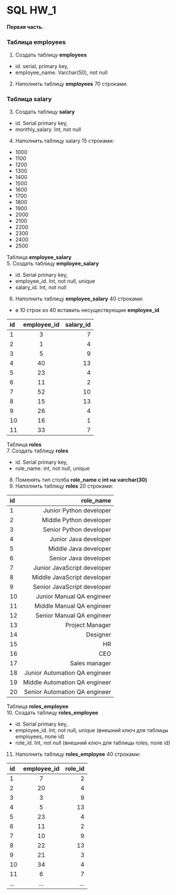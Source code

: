 # SQL HW_1  
#### Первая часть.  

### Таблица **employees**  

1. Создать таблицу **employees**  
- id. serial,  primary key,  
- employee_name. Varchar(50), not null  
2. Наполнить таблицу **employees** 70 строками.  
### Таблица **salary**
3. Создать таблицу **salary**  
- id. Serial  primary key,    
- monthly_salary. Int, not null  
4. Наполнить таблицу salary 15 строками:  
- 1000  
- 1100  
- 1200  
- 1300  
- 1400  
- 1500  
- 1600  
- 1700  
- 1800  
- 1900  
- 2000  
- 2100  
- 2200  
- 2300  
- 2400  
- 2500  

Таблица **employee_salary**  
5. Создать таблицу **employee_salary**  
- id. Serial  primary key,  
- employee_id. Int, not null, unique  
- salary_id. Int, not null  
6. Наполнить таблицу **employee_salary** 40 строками:  
- в 10 строк из 40 вставить несуществующие **employee_id**

id | employee_id | salary_id   
:--|:-----------:|---------:  
1  | 3 | 7 |  
2|1|4|
3|5|9|
4|40|13|
5|23|4|
6|11|2|
7|52|10|
8|15|13|
9|26|4|
10|16|1|
11|33|7|
Таблица **roles**  
7. Создать таблицу **roles**    
- id. Serial  primary key,  
- role_name. int, not null, unique
8. Поменять тип столба **role_name с int на varchar(30)**    
9. Наполнить таблицу **roles** 20 строками:  

id | role_name       
:--|---------:   
1  | Junior Python developer    
2 | Middle Python developer
3 | Senior Python developer
4 | Junior Java developer
5 | Middle Java developer
6 | Senior Java developer
7 | Junior JavaScript developer
8 | Middle JavaScript developer
9 | Senior JavaScript developer
10 | Junior Manual QA engineer
11 | Middle Manual QA engineer
12 | Senior Manual QA engineer
13 | Project Manager
14 | Designer
15 | HR
16 | CEO
17 | Sales manager
18 | Junior Automation QA engineer
19 | Middle Automation QA engineer
20 | Senior Automation QA engineer  

Таблица **roles_employee**  
10. Создать таблицу **roles_employee**  
- id. Serial  primary key,  
- employee_id. Int, not null, unique (внешний ключ для таблицы employees, поле id)  
- role_id. Int, not null (внешний ключ для таблицы roles, поле id)  
11. Наполнить таблицу **roles_employee** 40 строками:  

id | employee_id | role_id   
:--|:-----------:|---------:  
1  | 7 | 2 |  
2 | 20 | 4
3 | 3 | 9
4 | 5 | 13
5 | 23 | 4
6 | 11 | 2
7 | 10 | 9
8 | 22 | 13
9 | 21 | 3
10 | 34 | 4
11 | 6 |7
... | ... | ...  


